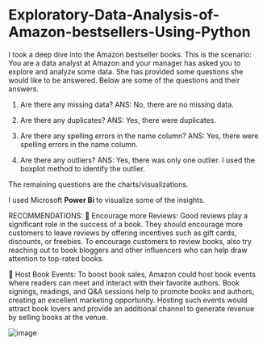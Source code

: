 # Exploratory-Data-Analysis-of-Amazon-bestsellers-Using-Python
I took a deep dive into the Amazon bestseller books. This is the scenario: You are a data analyst at Amazon and your manager has asked you to explore and analyze some data. She has provided some questions she would like to be answered.
Below are some of the questions and their answers.

1. Are there any missing data?
ANS: No, there are no missing data. 

2. Are there any duplicates?
ANS: Yes, there were duplicates. 

3. Are there any spelling errors in the name column?
ANS: Yes, there were spelling errors in the name column. 

4. Are there any outliers?
ANS: Yes, there was only one outlier. I used the boxplot method to identify the outlier.

The remaining questions are the charts/visualizations.

I used Microsoft **Power Bi** to visualize some of the insights.

RECOMMENDATIONS:
📌 Encourage more Reviews: Good reviews play a significant role in the success of a book. They should encourage more customers to leave reviews by offering incentives such as gift cards, discounts, or freebies. To encourage customers to review books, also try reaching out to book bloggers and other influencers who can help draw attention to top-rated books.

📌 Host Book Events: To boost book sales, Amazon could host book events where readers can meet and interact with their favorite authors. Book signings, readings, and Q&A sessions help to promote books and authors, creating an excellent marketing opportunity. Hosting such events would attract book lovers and provide an additional channel to generate revenue by selling books at the venue.

![image](https://github.com/Benadine30/Exploratory-Data-Analysis-of-Amazon-bestsellers-Using-Python/assets/105176448/da4b1917-757c-41ef-bd39-f3f4c3f9d728)
